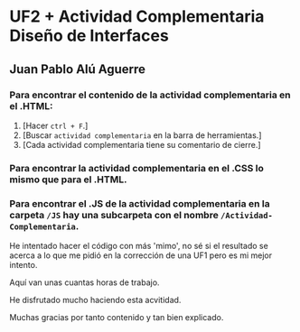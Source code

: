 # UF2 + Actividad Complementaria Diseño de Interfaces



## Juan Pablo Alú Aguerre


### Para encontrar el contenido de la actividad complementaria en el .HTML:
1. [Hacer `ctrl + F`.]
2. [Buscar `actividad complementaria` en la barra de herramientas.]
3. [Cada actividad complementaria tiene su comentario de cierre.]

### Para encontrar la actividad complementaria en el .CSS lo mismo que para el .HTML.

### Para encontrar el .JS de la actividad complementaria en la carpeta `/JS` hay una subcarpeta con el nombre `/Actividad-Complementaria`.

He intentado hacer el código con más 'mimo', no sé si el resultado se acerca a lo que me pidió en la corrección de una UF1 pero es mi mejor intento. 

Aquí van unas cuantas horas de trabajo.

He disfrutado mucho haciendo esta acvitidad.

Muchas gracias por tanto contenido y tan bien explicado.